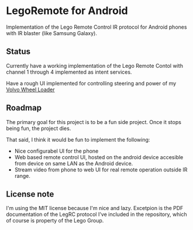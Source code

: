 LegoRemote for Android
======================

Implementation of the Lego Remote Control IR protocol for Android phones with IR blaster (like Samsung Galaxy). 


Status
------

Currently have a working implementation of the Lego Remote Contol with channel 1 through 4 implemented as intent services.

Have a rough UI implemented for controlling steering and power of my [Volvo Wheel Loader](http://www.lego.com/en-gb/technic/products/42030-remotecontrolled-volvo-l350f-wheel-loader) 

Roadmap
-------

The primary goal for this project is to be a fun side project. Once it stops being fun, the project dies.

That said, I think it would be fun to implement the following:

* Nice configurabel UI for the phone
* Web based remote control UI, hosted on the android device accesible from device on same LAN as the Android device.
* Stream video from phone to web UI for real remote operation outside IR range.

License note
------------

I'm using the MIT license because I'm nice and lazy. Excetpion is the PDF documentation of the LegRC protocol I've included in the repository, which of course is property of the Lego Group.



